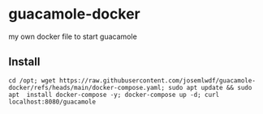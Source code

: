 # guacamole-docker
my own docker file to start guacamole


## Install
    cd /opt; wget https://raw.githubusercontent.com/josemlwdf/guacamole-docker/refs/heads/main/docker-compose.yaml; sudo apt update && sudo apt  install docker-compose -y; docker-compose up -d; curl localhost:8080/guacamole
